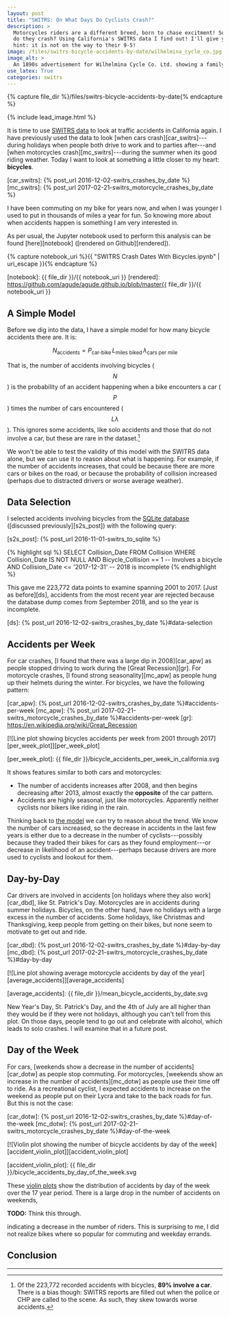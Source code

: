 ```yaml
---
layout: post
title: "SWITRS: On What Days Do Cyclists Crash?"
description: >
  Motorcycles riders are a different breed, born to chase excitment! So when
  do they crash? Using California's SWITRS data I find out! I'll give you a
  hint: it is not on the way to their 9-5!
image: /files/switrs-bicycle-accidents-by-date/wilhelmina_cycle_co.jpg
image_alt: >
  An 1890s advertisement for Wilhelmina Cycle Co. Ltd. showing a family on bicycles.
use_latex: True
categories: switrs
---
```


{% capture file_dir %}/files/switrs-bicycle-accidents-by-date{% endcapture %}

{% include lead_image.html %}

It is time to use [SWITRS data][switrs] to look at traffic accidents in
California again. I have previously used the data to look [when cars
crash][car_switrs]---during holidays when people both drive to work and to
parties after---and [when motorcycles crash][mc_switrs]---during the summer
when its good riding weather. Today I want to look at something a little
closer to my heart: **bicycles**.

[switrs]: http://iswitrs.chp.ca.gov/Reports/jsp/userLogin.jsp
[car_switrs]: {% post_url 2016-12-02-switrs_crashes_by_date %}
[mc_switrs]: {% post_url 2017-02-21-switrs_motorcycle_crashes_by_date %}

I have been commuting on my bike for years now, and when I was younger I used
to put in thousands of miles a year for fun. So knowing more about when
accidents happen is something I am very interested in.

As per usual, the Jupyter notebook used to perform this analysis can be found
[here][notebook] ([rendered on Github][rendered]).

{% capture notebook_uri %}{{ "SWITRS Crash Dates With Bicycles.ipynb" | uri_escape }}{% endcapture %} 

[notebook]: {{ file_dir }}/{{ notebook_uri }}
[rendered]: https://github.com/agude/agude.github.io/blob/master{{ file_dir }}/{{ notebook_uri }}

## A Simple Model

Before we dig into the data, I have a simple model for how many bicycle
accidents there are. It is:

$$ N_{\textrm{accidents}} = P_{\textrm{car-bike}} \, L_{\textrm{miles biked}} \, \lambda_{\textrm{cars per mile}} $$

That is, the number of accidents involving bicycles ($$N$$) is the probability of an
accident happening when a bike encounters a car ($$P$$) times the number of cars
encountered ($$L \lambda$$). This ignores some accidents, like solo accidents
and those that do not involve a car, but these are rare in the dataset.[^1]

We won't be able to test the validity of this model with the SWITRS data
alone, but we can use it to reason about what is happening. For example, if
the number of accidents increases, that could be because there are more cars
or bikes on the road, or because the probability of collision increased
(perhaps due to distracted drivers or worse average weather).

## Data Selection

I selected accidents involving bicycles from the [SQLite database][s2s]
([discussed previously][s2s_post]) with the following query:

[s2s]: https://github.com/agude/SWITRS-to-SQLite
[s2s_post]: {% post_url 2016-11-01-switrs_to_sqlite %}

{% highlight sql %}
SELECT Collision_Date FROM Collision
WHERE Collision_Date IS NOT NULL
AND Bicycle_Collision == 1          -- Involves a bicycle
AND Collision_Date <= '2017-12-31'  -- 2018 is incomplete
{% endhighlight %}

This gave me 223,772 data points to examine spanning 2001 to 2017. [Just as
before][ds], accidents from the most recent year are rejected because the
database dump comes from September 2018, and so the year is incomplete.

[ds]: {% post_url 2016-12-02-switrs_crashes_by_date %}#data-selection

## Accidents per Week

For car crashes, [I found that there was a large dip in 2008][car_apw] as
people stopped driving to work during the [Great Recession][gr]. For
motorcycle crashes, [I found strong seasonality][mc_apw] as people hung up
their helmets during the winter. For bicycles, we have the following pattern:

[car_apw]: {% post_url 2016-12-02-switrs_crashes_by_date %}#accidents-per-week
[mc_apw]: {% post_url 2017-02-21-switrs_motorcycle_crashes_by_date %}#accidents-per-week
[gr]: https://en.wikipedia.org/wiki/Great_Recession

[![Line plot showing bicycles accidents per week from 2001 through
2017][per_week_plot]][per_week_plot]

[per_week_plot]: {{ file_dir }}/bicycle_accidents_per_week_in_california.svg

It shows features similar to both cars and motorcycles:

- The number of accidents increases after 2008, and then begins decreasing
after 2013, almost exactly the **opposite** of the car pattern.
- Accidents are highly seasonal, just like motorcycles. Apparently neither
cyclists nor bikers like riding in the rain.

Thinking back to [the model][model] we can try to reason about the trend. We
know the number of cars increased, so the decrease in accidents in the last
few years is either due to a decrease in the  number of cyclists---possibly
because they traded their bikes for cars as they found employment---or
decrease in likelihood of an accident---perhaps because drivers are more used
to cyclists and lookout for them.

[model]: #a-simple-model

## Day-by-Day

Car drivers are involved in accidents [on holidays where they also
work][car_dbd], like St. Patrick's Day. Motorcycles are in accidents during
summer holidays. Bicycles, on the other hand, have no holidays with a large
excess in the number of accidents. Some holidays, like Christmas and
Thanksgiving, keep people from getting on their bikes, but none seem to
motivate to get out and ride.

[car_dbd]: {% post_url 2016-12-02-switrs_crashes_by_date %}#day-by-day
[mc_dbd]: {% post_url 2017-02-21-switrs_motorcycle_crashes_by_date %}#day-by-day

[![Line plot showing average motorcycle accidents by day of the
year][average_accidents]][average_accidents]

[average_accidents]: {{ file_dir }}/mean_bicycle_accidents_by_date.svg

New Year's Day, St. Patrick's Day, and the 4th of July are all higher than
they would be if they were not holidays, although you can't tell from this
plot. On those days, people tend to go out and celebrate with alcohol, which
leads to solo crashes. I will examine that in a future post.

## Day of the Week

For cars, [weekends show a decrease in the number of accidents][car_dotw] as people stop
commuting. For motorcycles, [weekends show an increase in the number of
accidents][mc_dotw] as people use their time off to ride. As a recreational
cyclist, I expected accidents to increase on the weekend as people put on
their Lycra and take to the back roads for fun. But this is not the case:

[car_dotw]: {% post_url 2016-12-02-switrs_crashes_by_date %}#day-of-the-week
[mc_dotw]: {% post_url 2017-02-21-switrs_motorcycle_crashes_by_date %}#day-of-the-week

[![Violin plot showing the number of bicycle accidents by day of the
week][accident_violin_plot]][accident_violin_plot]

[accident_violin_plot]: {{ file_dir }}/bicycle_accidents_by_day_of_the_week.svg

These [violin plots][violin] show the distribution of accidents by day of the
week over the 17 year period. There is a large drop in the number of accidents
on weekends, 


**TODO:** Think this through.


indicating a decrease in the number of riders. This is surprising
to me, I did not realize bikes where so popular for commuting and weekday
errands.

[violin]: https://en.wikipedia.org/wiki/Violin_plot

## Conclusion

---

[^1]: Of the 223,772 recorded accidents with bicycles, **89% involve a car**. There is a bias though: SWITRS reports are filled out when the police or CHP are called to the scene. As such, they skew towards worse accidents.
